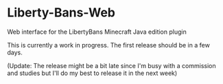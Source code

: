 # Liberty-Bans-Web
Web interface for the LibertyBans Minecraft Java edition plugin

This is currently a work in progress. The first release should be in a few days.

(Update: The release might be a bit late since I'm busy with a commission and studies but I'll do my best to release it in the next week)
